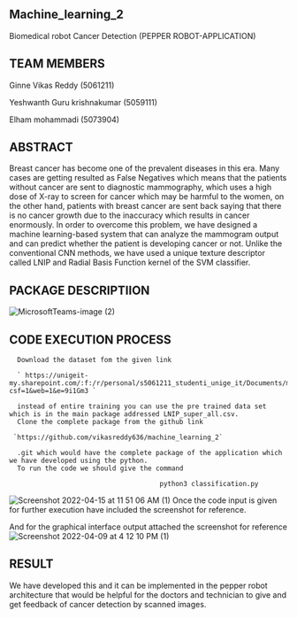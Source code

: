 ## Machine_learning_2
Biomedical robot Cancer Detection (PEPPER ROBOT-APPLICATION)

## TEAM MEMBERS

Ginne Vikas Reddy (5061211)

Yeshwanth Guru krishnakumar (5059111)

Elham mohammadi (5073904)

## ABSTRACT

Breast cancer has become one of the prevalent diseases in this era. Many cases are
getting resulted as False Negatives which means that the patients without cancer are
sent to diagnostic mammography, which uses a high dose of X-ray to screen for
cancer which may be harmful to the women, on the other hand, patients with breast
cancer are sent back saying that there is no cancer growth due to the inaccuracy which
results in cancer enormously. In order to overcome this problem, we have designed a
machine learning-based system that can analyze the mammogram output and can
predict whether the patient is developing cancer or not. Unlike the conventional CNN
methods, we have used a unique texture descriptor called LNIP and Radial Basis
Function kernel of the SVM classifier.

## PACKAGE DESCRIPTIION

![MicrosoftTeams-image (2)](https://user-images.githubusercontent.com/72270080/163555016-e1c9fec3-f24a-4df5-b445-5674f25a1ab6.png)

## CODE EXECUTION PROCESS
      Download the dataset fom the given link
      
      ` https://unigeit-my.sharepoint.com/:f:/r/personal/s5061211_studenti_unige_it/Documents/ml2/Dataset_DDSM_database?csf=1&web=1&e=9i1Gm3 `
      
      instead of entire training you can use the pre trained data set which is in the main package addressed LNIP_super_all.csv.
      Clone the complete package from the github link
     
     `https://github.com/vikasreddy636/machine_learning_2`
     
      .git which would have the complete package of the application which we have developed using the python.
      To run the code we should give the command 
      
                                          python3 classification.py
 ![Screenshot 2022-04-15 at 11 51 06 AM (1)](https://user-images.githubusercontent.com/72270080/163556813-30a6ec14-c7d8-48d5-8c9e-7bd9075a2197.png)
      Once the code input is given for further execution have included the screenshot for reference.

 And for the graphical interface output attached the screenshot for reference
 ![Screenshot 2022-04-09 at 4 12 10 PM (1)](https://user-images.githubusercontent.com/72270080/163557526-f5fd3515-7061-4ee5-8f4e-b847d2d765a2.png)

## RESULT
   We have developed this and it can be implemented in the pepper robot architecture that would be helpful for the doctors and technician to give and get  feedback of cancer detection by scanned images.
